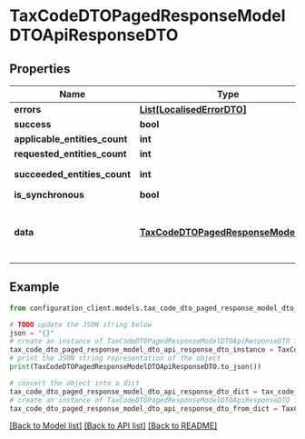 # TaxCodeDTOPagedResponseModelDTOApiResponseDTO


## Properties

Name | Type | Description | Notes
------------ | ------------- | ------------- | -------------
**errors** | [**List[LocalisedErrorDTO]**](LocalisedErrorDTO.md) |  | [optional] 
**success** | **bool** |  | [optional] 
**applicable_entities_count** | **int** |  | [optional] 
**requested_entities_count** | **int** |  | [optional] 
**succeeded_entities_count** | **int** |  | [optional] [readonly] 
**is_synchronous** | **bool** |  | [optional] 
**data** | [**TaxCodeDTOPagedResponseModelDTO**](TaxCodeDTOPagedResponseModelDTO.md) | The updated entity in case of modifications or creation | [optional] 

## Example

```python
from configuration_client.models.tax_code_dto_paged_response_model_dto_api_response_dto import TaxCodeDTOPagedResponseModelDTOApiResponseDTO

# TODO update the JSON string below
json = "{}"
# create an instance of TaxCodeDTOPagedResponseModelDTOApiResponseDTO from a JSON string
tax_code_dto_paged_response_model_dto_api_response_dto_instance = TaxCodeDTOPagedResponseModelDTOApiResponseDTO.from_json(json)
# print the JSON string representation of the object
print(TaxCodeDTOPagedResponseModelDTOApiResponseDTO.to_json())

# convert the object into a dict
tax_code_dto_paged_response_model_dto_api_response_dto_dict = tax_code_dto_paged_response_model_dto_api_response_dto_instance.to_dict()
# create an instance of TaxCodeDTOPagedResponseModelDTOApiResponseDTO from a dict
tax_code_dto_paged_response_model_dto_api_response_dto_from_dict = TaxCodeDTOPagedResponseModelDTOApiResponseDTO.from_dict(tax_code_dto_paged_response_model_dto_api_response_dto_dict)
```
[[Back to Model list]](../README.md#documentation-for-models) [[Back to API list]](../README.md#documentation-for-api-endpoints) [[Back to README]](../README.md)


